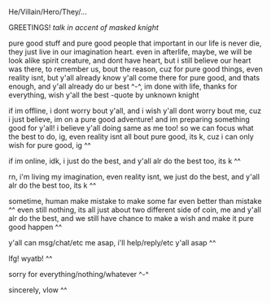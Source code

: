 He/Villain/Hero/They/... 

GREETINGS! *talk in accent of masked knight* 

pure good stuff and pure good people that important in our life is never die, they just live in our imagination heart. even in afterlife, maybe, we will be look alike spirit creature, and dont have heart, but i still believe our heart was there, to remember us, bout the reason, cuz for pure good things, even reality isnt, but y'all already know y'all come there for pure good, and thats enough, and y'all already do ur best ^-^, im done with life, thanks for everything, wish y'all the best -quote by unknown knight

if im offline, i dont worry bout y'all, and i wish y'all dont worry bout me, cuz i just believe, im on a pure good adventure! and im preparing something good for y'all! i believe y'all doing same as me too! so we can focus
what the best to do, ig, even reality isnt all bout pure good, its k, cuz i can only wish for pure good, ig ^^

if im online, idk, i just do the best, and y'all alr do the best too, its k ^^

rn, i'm living my imagination, even reality isnt, we just do the best, and y'all alr do the best too, its k ^^

sometime, human make mistake to make some far even better than mistake ^^ 
even still nothing, its all just about two different side of coin, me and y'all alr do the best, and we still have chance to make a wish and make it pure good happen ^^

y'all can msg/chat/etc me asap, i'll help/reply/etc y'all asap ^^

lfg! wyatb! ^^

sorry for everything/nothing/whatever ^-^

sincerely, vlow ^^





